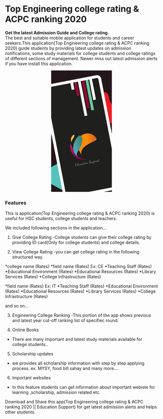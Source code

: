 # Top Engineering college rating & ACPC ranking 2020
<b>Get the latest Admission Guide and College rating.</b><br>
The best and suitable mobile application for students and career seekers.This application(Top Engineering college rating & ACPC ranking 2020) guide students by providing latest updates on admission notifications, some study materials for college students and college ratings of different sections of management. Newer miss out latest admission alerts if you have install this application.

<div align="center">
    <img src="/screenshots/screenshot 1.png" width="200px" height="400pxs"/> 
</div>

<h3>Features</h3>
This is application(Top Engineering college rating & ACPC ranking 2020) is useful for HSC students, college students and teachers.

We included following sections in the application...

1. Give College Rating
-College students can give their college rating by providing ID card(Only for college students) and college details.

2. View College Rating
-you can get college rating in the following structured way.

*college name (Rates)
*field name (Rates) Ex: CE
*Teaching Staff (Rates)
*Educational Environment (Rates)
*Educational Resources (Rates)
*Library Services (Rates)
*College Infrastructure (Rates)

*field name (Rates) Ex: IT
*Teaching Staff (Rates)
*Educational Environment (Rates)
*Educational Resources (Rates)
*Library Services (Rates)
*College Infrastructure (Rates)

and so on...


3. Engineering College Ranking
-This portion of the app shows previous and latest year cut-off ranking list of specifiec round.

4. Online Books
- There are many important and latest study materials available for college students..

5. Scholarship updates
- we provides all scholarship information with step by step applying process.
ex. MYSY, food bill sahay and many more....

6. Important websites
- In this feature students can get information about important webiste for learning ,scholarship, admission related etc.


Download and Share this app(Top Engineering college rating & ACPC ranking 2020 || Education Support) for get latest admission alerts and helps other students.

